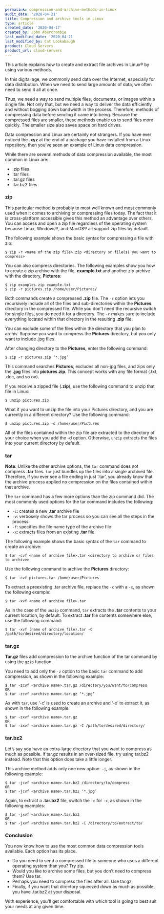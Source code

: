 ```yaml
---
permalink: compression-and-archive-methods-in-linux
audit_date: '2020-04-21'
title: Compression and archive tools in Linux
type: article
created_date: '2020-04-17'
created_by: John Abercrombie
last_modified_date: '2020-04-21'
last_modified_by: Cat Lookabaugh
product: Cloud Servers
product_url: cloud-servers
---
```


This article explains how to create and extract file archives in Linux&reg; by using various methods.

In this digital age, we commonly send data over the Internet, especially for data distribution.
When we need to send large amounts of data, we often need to send it all at once.

Thus, we need a way to send multiple files, documents, or images within a single file. Not only that, but
we need a way to deliver the data efficiently and without bogging down bandwidth in the process. Therefore,
methods of compressing data before sending it came into being. Because the compressed files are smaller,
these methods enable us to send files more quickly. The smaller size also saves space on hard drives.

Data compression and Linux are certainly not strangers. If you have ever noticed the **.xyz** at the end
of a package you have installed from a Linux repository, then you've seen an example of Linux data compression.

While there are several methods of data compression available, the most common in Linux are:

- .zip files
- .tar files
- .tar.gz files
- .tar.bz2 files

### zip

This particular method is probably to most well known and most commonly used when it comes to archiving or
compressing files today. The fact that it is cross-platform accessible gives this method an advantage over
others. You can access and open a zip file regardless of the operating system because Linux, Windows&reg;, and
MacOS&reg; all support zip files by default.

The following example shows the basic syntax for compressing a file with zip:

    $ zip -r <name of the zip file>.zip <directory or file(s) you want to compress>

You can also compress directories. The following examples show you how to create a zip archive with the file,
**example.txt** and another zip archive with the directory, **Pictures**:

    $ zip examples.zip example.txt
    $ zip -r pictures.zip /home/user/Pictures/

Both commands create a compressed **.zip** file. The `-r` option lets you recursively include all of
the files and sub-directories within the **Pictures** directory in the compressed file. While you don't need the
recursive switch for single files, you do need it for a directory. The `-r` makes sure to include everything located
within that directory in the resulting **.zip** file.

You can exclude some of the files within the directory that you plan to archiv. Suppose you want to compress the **Pictures** directory,
but you only want to include .jpg files.

After changing directory to the **Pictures**, enter the following command:

    $ zip -r pictures.zip ‘*.jpg’

This command searches **Pictures**, excludes all non-jpg files, and zips only the **.jpg** files into **pictures.zip**.
This concept works with any file format (.txt, .doc, and so on).

If you receive a zipped file (**.zip**), use the following command to unzip that file in Linux:

    $ unzip pictures.zip

What if you want to unzip the file into your Pictures directory, and you are currently in a different directory?
Use the following command:

    $ unzip pictures.zip -d /home/user/Pictures

All of the files contained within the zip file are extracted to the directory of your choice when you add the -d
option. Otherwise, `unzip` extracts the files into your current directory by default.

### tar

**Note:** Unlike the other archive options, the `tar` command does not compress **.tar** files. `tar` just bundles up
the files into a single archived file. Therefore, if you ever see a file ending in just ‘.tar’, you already know that
the archive process applied no compression on the files contained within that archive.

The `tar` command has a few more options than the zip command did. The most commonly used options for the tar command
includes the following:

- `-c`: creates a new **.tar** archive file
- `-v`: verbosely shows the tar process so you can see all the steps in the process
- `-f`: specifies the file name type of the archive file
- `-x`: extracts files from an existing **.tar** file

The following example shows the basic syntax of the `tar` command to create an archive:

    $ tar -cvf <name of archive file>.tar <directory to archive or files to archive>

Use the following command to archive the **Pictures** directory:

    $ tar -cvf pictures.tar /home/user/Pictures

To extract a preexisting .tar archive file, replace the `-c` with a `-x`, as shown the following example:

    $ tar -xvf <name of archive file>.tar

As in the case of the `unzip` command, `tar` extracts the **.tar** contents to your current location,
by default. To extract **.tar** file contents somewhere else, use the following command:

    $ tar -xvf (name of archive file).tar -C /path/to/desired/directory/location/

### tar.gz

**Tar.gz** files add compression to the archive function of the tar command by using the `gzip` function.

You need to add only the `-z` option to the basic `tar` command to add compression, as shown in the
following example:

    $ tar -zcvf <archive name>.tar.gz /directory/you/want/to/compress
    OR
    $ tar -zcvf <archive name>.tar.gz ‘*.jpg’


As with `tar`,  use ‘-c’ is used to create an archive and ‘-x’ to extract it, as shown in the following example:

    $ tar -zxvf <archive name>.tar.gz
    OR
    $ tar -zxvf <archive name>.tar.gz -C /path/to/desired/directory/

### tar.bz2

Let’s say you have an extra-large directory that you want to compress as much as possible.
If tar.gz results in an over-sized file, try using tar.bz2 instead. Note that this option does take a little
longer.

This archive method adds only one new option: `-j`, as shown in the following example:

    $ tar -jcvf <archive name>.tar.bz2 /directory/to/compress
    OR
    $ tar -jcvf <archive name>.tar.bz2 ‘*.jpg’

Again, to extract a **.tar.bz2** file, switch the `-c` for `-x`, as shown in the following examples:

    $ tar -jxvf <archive name>.tar.bz2
    OR
    $ tar -jxvf <archive name>.tar.bz2 -C /directory/to/extract/to/

### Conclusion

You now know how to use the most common data compression tools available. Each option has its place. 

- Do you need to send a compressed file to someone who uses a different operating system than you? Try zip. 
- Would you like to archive some files, but you don’t need to compress them? Use tar. 
- Perhaps you need to compress the files after all. Use tar.gz. 
- Finally, if you want that directory squeezed down as much as possible, you have .tar.bz2 at your disposal. 

With experience, you'll get comfortable with which tool is going to best suit your needs at any given time.
